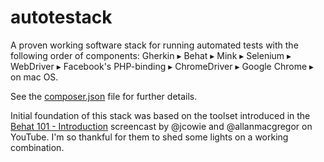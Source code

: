 # autotestack

A proven working software stack for running automated tests with the following order of components: Gherkin ▸ Behat ▸ Mink ▸ Selenium ▸ WebDriver ▸ Facebook's PHP-binding ▸ ChromeDriver ▸ Google Chrome ▸ on mac OS.

See the [composer.json](https://github.com/BaluErtl/autotestack/blob/master/composer.json) file for further details.

Initial foundation of this stack was based on the toolset introduced in the [Behat 101 - Introduction](https://www.youtube.com/watch?v=j7RHtNePY3Y) screencast by @jcowie and @allanmacgregor on YouTube. I'm so thankful for them to shed some lights on a working combination.
